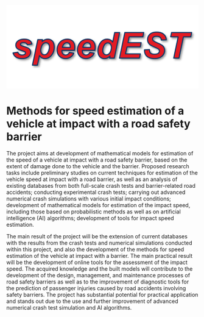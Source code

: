 ![Split](./img/logo.png)

# Methods for speed estimation of a vehicle at impact with a road safety barrier


The project aims at development of mathematical models for estimation of the speed of a vehicle
at impact with a road safety barrier, based on the extent of damage done to the vehicle and the
barrier.
Proposed research tasks include preliminary studies on current techniques for estimation of the
vehicle speed at impact with a road barrier, as well as an analysis of existing databases from
both full-scale crash tests and barrier-related road accidents; conducting experimental crash
tests; carrying out advanced numerical crash simulations with various initial impact conditions;
development of mathematical models for estimation of the impact speed, including those based
on probabilistic methods as well as on artificial intelligence (AI) algorithms; development of tools
for impact speed estimation.

The main result of the project will be the extension of current databases with the results from
the crash tests and numerical simulations conducted within this project, and also the
development of the methods for speed estimation of the vehicle at impact with a barrier. The
main practical result will be the development of online tools for the assessment of the impact
speed.
The acquired knowledge and the built models will contribute to the development of the design,
management, and maintenance processes of road safety barriers as well as to the improvement
of diagnostic tools for the prediction of passenger injuries caused by road accidents involving
safety barriers. The project has substantial potential for practical application and stands out due
to the use and further improvement of advanced numerical crash test simulation and AI
algorithms.